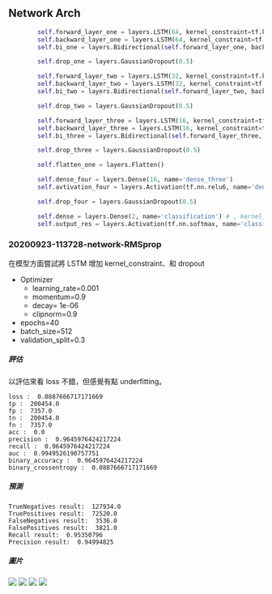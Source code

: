 ## Network Arch
```python
        self.forward_layer_one = layers.LSTM(64, kernel_constraint=tf.keras.constraints.MaxNorm(max_value=3.5) ,dropout=0.5, return_sequences=True) # kernel_regularizer=tf.keras.regularizers.l2(10e-06)
        self.backward_layer_one = layers.LSTM(64, kernel_constraint=tf.keras.constraints.MaxNorm(max_value=3.5) , dropout=0.5, return_sequences=True , go_backwards=True) # kernel_regularizer=tf.keras.regularizers.l2(10e-06)
        self.bi_one = layers.Bidirectional(self.forward_layer_one, backward_layer=self.backward_layer_one, name='bi_one')

        self.drop_one = layers.GaussianDropout(0.5)

        self.forward_layer_two = layers.LSTM(32, kernel_constraint=tf.keras.constraints.MaxNorm(max_value=3.5), dropout=0.5, return_sequences=True)
        self.backward_layer_two = layers.LSTM(32, kernel_constraint=tf.keras.constraints.MaxNorm(max_value=3.5), dropout=0.5, return_sequences=True, go_backwards=True)
        self.bi_two = layers.Bidirectional(self.forward_layer_two, backward_layer=self.backward_layer_two, name='bi_two')

        self.drop_two = layers.GaussianDropout(0.5)

        self.forward_layer_three = layers.LSTM(16, kernel_constraint=tf.keras.constraints.MaxNorm(max_value=3.5), dropout=0.5)
        self.backward_layer_three = layers.LSTM(16, kernel_constraint=tf.keras.constraints.MaxNorm(max_value=3.5), dropout=0.5, go_backwards=True)
        self.bi_three = layers.Bidirectional(self.forward_layer_three, backward_layer=self.backward_layer_three, name='bi_three')

        self.drop_three = layers.GaussianDropout(0.5)

        self.flatten_one = layers.Flatten()

        self.dense_four = layers.Dense(16, name='dense_three')
        self.avtivation_four = layers.Activation(tf.nn.relu6, name='dense_four_activation')

        self.drop_four = layers.GaussianDropout(0.5)

        self.dense = layers.Dense(2, name='classification') # , kernel_regularizer=tf.keras.regularizers.l2(1e-01), activity_regularizer=tf.keras.regularizers.l1(1e-03)
        self.output_res = layers.Activation(tf.nn.softmax, name='classifi')
```

### 20200923-113728-network-RMSprop

在模型方面嘗試將 LSTM 增加 kernel_constraint、和 dropout

- Optimizer
    - learning_rate=0.001
    - momentum=0.9
    - decay= 1e-06
    - clipnorm=0.9
- epochs=40
- batch_size=512
- validation_split=0.3

##### 評估
以評估來看 loss 不錯，但感覺有點 underfitting。

```
loss :  0.0887666717171669
tp :  200454.0
fp :  7357.0
tn :  200454.0
fn :  7357.0
acc :  0.0
precision :  0.9645976424217224
recall :  0.9645976424217224
auc :  0.9949526190757751
binary_accuracy :  0.9645976424217224
binary_crossentropy :  0.0887666717171669
```

##### 預測
```
TrueNegatives result:  127934.0
TruePositives result:  72520.0
FalseNegatives result:  3536.0
FalsePositives result:  3821.0
Recall result:  0.95350796
Precision result:  0.94994825
```

##### 圖片
![](../model_record/20200923-113728-network-RMSprop/cross_entropy_graph_decay.png)
![](../model_record/20200923-113728-network-RMSprop/loss.png)
![](../model_record/20200923-113728-network-RMSprop/precision.png)
![](../model_record/20200923-113728-network-RMSprop/recall.png)
